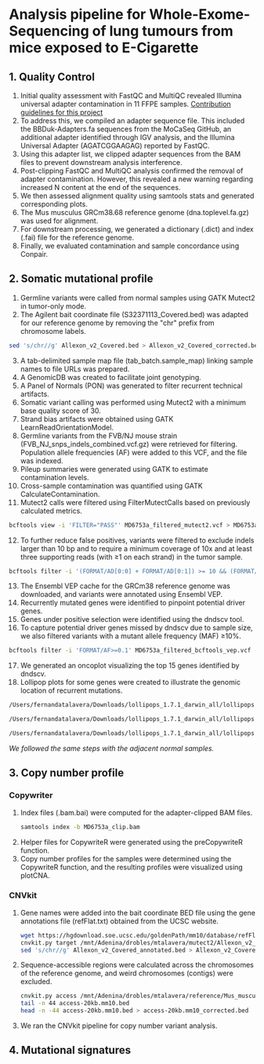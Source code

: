 # Analysis pipeline for Whole-Exome-Sequencing of lung tumours from mice exposed to E-Cigarette

## 1. Quality Control
1. Initial quality assessment with FastQC and MultiQC revealed Illumina universal adapter contamination in 11 FFPE samples. [Contribution guidelines for this project](docs/CONTRIBUTING.md)
2. To address this, we compiled an adapter sequence file. This included the BBDuk-Adapters.fa sequences from the MoCaSeq GitHub, an additional adapter identified through IGV analysis, and the Illumina Universal Adapter (AGATCGGAAGAG) reported by FastQC.
3. Using this adapter list, we clipped adapter sequences from the BAM files to prevent downstream analysis interference.
4. Post-clipping FastQC and MultiQC analysis confirmed the removal of adapter contamination. However, this revealed a new warning regarding increased N content at the end of the sequences.
5. We then assessed alignment quality using samtools stats and generated corresponding plots.
6. The Mus musculus GRCm38.68 reference genome (dna.toplevel.fa.gz) was used for alignment.
7. For downstream processing, we generated a dictionary (.dict) and index (.fai) file for the reference genome.
8. Finally, we evaluated contamination and sample concordance using Conpair.

## 2. Somatic mutational profile
1. Germline variants were called from normal samples using GATK Mutect2 in tumor-only mode.
2. The Agilent bait coordinate file (S32371113_Covered.bed) was adapted for our reference genome by removing the "chr" prefix from chromosome labels.

```bash
sed 's/chr//g' Allexon_v2_Covered.bed > Allexon_v2_Covered_corrected.bed
```

3. A tab-delimited sample map file (tab_batch.sample_map) linking sample names to file URLs was prepared.
4. A GenomicDB was created to facilitate joint genotyping.
5. A Panel of Normals (PON) was generated to filter recurrent technical artifacts.
6. Somatic variant calling was performed using Mutect2 with a minimum base quality score of 30.
7. Strand bias artifacts were obtained using GATK LearnReadOrientationModel.
8. Germline variants from the FVB/NJ mouse strain (FVB_NJ_snps_indels_combined.vcf.gz) were retrieved for filtering. Population allele frequencies (AF) were added to this VCF, and the file was indexed.
9. Pileup summaries were generated using GATK to estimate contamination levels.
10. Cross-sample contamination was quantified using GATK CalculateContamination.
11. Mutect2 calls were filtered using FilterMutectCalls based on previously calculated metrics.

```bash
bcftools view -i 'FILTER="PASS"' MD6753a_filtered_mutect2.vcf > MD6753a_filtered_mutect2_passed.vcf
```

12. To further reduce false positives, variants were filtered to exclude indels larger than 10 bp and to require a minimum coverage of 10x and at least three supporting reads (with ≥1 on each strand) in the tumor sample.

```bash
bcftools filter -i '(FORMAT/AD[0:0] + FORMAT/AD[0:1]) >= 10 && (FORMAT/AD[1:0] + FORMAT/AD[1:1]) >= 10 && FORMAT/AD[0:1] >= 3 && FORMAT/AD[1:1] = 0 && FORMAT/SB[0:2] >= 1 && FORMAT/SB[0:3] >= 1' MD6753a_filtered_mutect2_pass_selected.vcf -Oz -o MD6753a_filtered_bcftools.vcf
```
13. The Ensembl VEP cache for the GRCm38 reference genome was downloaded, and variants were annotated using Ensembl VEP.
14. Recurrently mutated genes were identified to pinpoint potential driver genes.
15. Genes under positive selection were identified using the dndscv tool.
16. To capture potential driver genes missed by dndscv due to sample size, we also filtered variants with a mutant allele frequency (MAF) ≥10%.

```bash
bcftools filter -i 'FORMAT/AF>=0.1' MD6753a_filtered_bcftools_vep.vcf -Oz -o MD6753a_filtered_bcftools_vep_MAF.vcf
```

17. We generated an oncoplot visualizing the top 15 genes identified by dndscv.
18. Lollipop plots for some genes were created to illustrate the genomic location of recurrent mutations.

```bash
/Users/fernandatalavera/Downloads/lollipops_1.7.1_darwin_all/lollipops -o=Braf.png -legend -labels -dpi=300 -U P28028 V637E V584E

/Users/fernandatalavera/Downloads/lollipops_1.7.1_darwin_all/lollipops -o=Kras.png -legend -labels -dpi=300 -U P32883 Q61R Q61H G12D

/Users/fernandatalavera/Downloads/lollipops_1.7.1_darwin_all/lollipops -o=Rreb1.png -legend -labels -dpi=300 -U Q3UH06 G1163V A1374V
```

*We followed the same steps with the adjacent normal samples.*

## 3. Copy number profile
  ### Copywriter
  1. Index files (.bam.bai) were computed for the adapter-clipped BAM files. 
     ```bash
     samtools index -b MD6753a_clip.bam 
     ```
  2. Helper files for CopywriteR were generated using the preCopywriteR function.
  3. Copy number profiles for the samples were determined using the CopywriteR function, and the resulting profiles were visualized using plotCNA.

  ### CNVkit
  1. Gene names were added into the bait coordinate BED file using the gene annotations file (refFlat.txt) obtained from the UCSC website.
     ```bash
     wget https://hgdownload.soe.ucsc.edu/goldenPath/mm10/database/refFlat.txt.gz
     cnvkit.py target /mnt/Adenina/drobles/mtalavera/mutect2/Allexon_v2_Covered.bed --annotate /mnt/Adenina/drobles/mtalavera/cnvkit/refFlat.txt -o Allexon_v2_Covered_annotated.bed
     sed 's/chr//g' Allexon_v2_Covered_annotated.bed > Allexon_v2_Covered_annotated_corrected.bed
     ```
  2. Sequence-accessible regions were calculated across the chromosomes of the reference genome, and weird chromosomes (contigs) were excluded.
     ```bash
     cnvkit.py access /mnt/Adenina/drobles/mtalavera/reference/Mus_musculus.GRCm38.68.dna.toplevel.fa -s 20000 -o access-20kb.mm10.bed
     tail -n 44 access-20kb.mm10.bed
     head -n -44 access-20kb.mm10.bed > access-20kb.mm10_corrected.bed
     ```
  3. We ran the CNVkit pipeline for copy number variant analysis.

     
## 4. Mutational signatures
